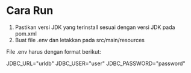 # Cara Run
1. Pastikan versi JDK yang terinstall sesuai dengan versi JDK pada pom.xml
2. Buat file .env dan letakkan pada src/main/resources

File .env harus dengan format berikut:

JDBC_URL="urldb"
JDBC_USER="user"
JDBC_PASSWORD="password"
